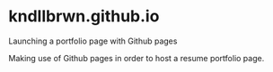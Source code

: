 # kndllbrwn.github.io
Launching a portfolio page with Github pages

Making use of Github pages in order to host a resume portfolio page.

